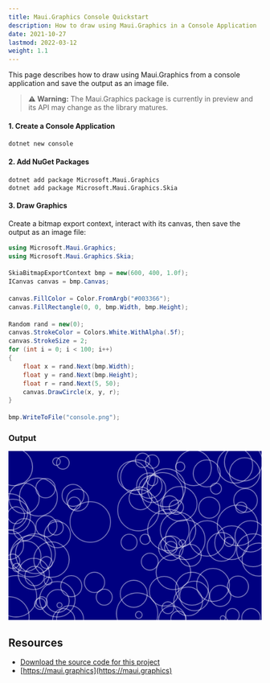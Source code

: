 ```yaml
---
title: Maui.Graphics Console Quickstart
description: How to draw using Maui.Graphics in a Console Application
date: 2021-10-27
lastmod: 2022-03-12
weight: 1.1
---
```


This page describes how to draw using Maui.Graphics from a console application and save the output as an image file.

> **⚠️ Warning:** The Maui.Graphics package is currently in preview and its API may change as the library matures.

#### 1. Create a Console Application

```
dotnet new console
```

#### 2. Add NuGet Packages

```
dotnet add package Microsoft.Maui.Graphics
dotnet add package Microsoft.Maui.Graphics.Skia
```

#### 3. Draw Graphics

Create a bitmap export context, interact with its canvas, then save the output as an image file:

```cs
using Microsoft.Maui.Graphics;
using Microsoft.Maui.Graphics.Skia;

SkiaBitmapExportContext bmp = new(600, 400, 1.0f);
ICanvas canvas = bmp.Canvas;

canvas.FillColor = Color.FromArgb("#003366");
canvas.FillRectangle(0, 0, bmp.Width, bmp.Height);

Random rand = new(0);
canvas.StrokeColor = Colors.White.WithAlpha(.5f);
canvas.StrokeSize = 2;
for (int i = 0; i < 100; i++)
{
    float x = rand.Next(bmp.Width);
    float y = rand.Next(bmp.Height);
    float r = rand.Next(5, 50);
    canvas.DrawCircle(x, y, r);
}

bmp.WriteToFile("console.png");
```

### Output

<img src="console.png" class="border shadow mb-5">

## Resources

* [Download the source code for this project](https://github.com/swharden/Csharp-Data-Visualization/tree/main/projects/maui-graphics)
* [https://maui.graphics](https://maui.graphics)